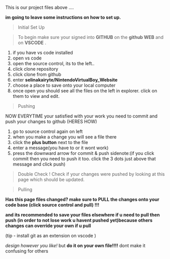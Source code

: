 This is our project files above ....

**im going to leave some instructions on how to set up.**


>Initial Set Up

>To begin make sure your signed into **GITHUB** on the **github WEB** and on **VSCODE** .

1. if you have vs code installed
2. open vs code
3. open the source control, its to the left..
4. click clone repository
5. click clone from github
6. enter **selinakairyte/NintendoVirtualBoy_Website**
7. choose a place to save onto your local computer
8. once open you should see all the files on the left in explorer. click on them to view and edit.



>Pushing

   NOW EVERYTIME your satisfied with your work you need to commit and push your changes to github (HERES HOW)
1. go to source control again on left
2. when you make a change you will see a file there
3. click the **plus button** next to the file
4. enter a message(you have to or it wont work)
5. press the downward arrow for commit & push             sidenote:(if you click commit then you need to push it too. click the 3 dots just above that message and click push)



> Double Check ! Check if your changes were pushed  by looking at this page which should be updated.



>Pulling

**Has this page files changed? make sure to PULL the changes onto your code base (click source control and pull) !!!**

**and its recommended to save your files elsewhere if u need to pull then push (in order to not lose work u havent pushed yet)because others changes can override your own if u pull**



(tip - install git as an extension on vscode )



*design however you like!* but **do it on your own file!!!!** dont make it confusing for others 
